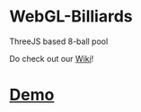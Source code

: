 # WebGL-Billiards
ThreeJS based 8-ball pool

Do check out our [Wiki]( https://github.com/jaks6/WebGL-Billiards/wiki )!

# [ Demo ]( http://jaks6.github.io/WebGL-Billiards/ )
